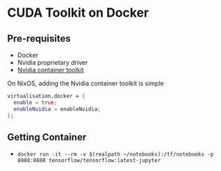 # CUDA Toolkit on Docker

## Pre-requisites

- Docker
- Nvidia proprietary driver
- [Nvidia container toolkit](https://docs.nvidia.com/datacenter/cloud-native/container-toolkit/latest/install-guide.html)

On NixOS, adding the Nvidia container toolkit is simple

```nix
virtualisation.docker = {
  enable = true;
  enableNvidia = enableNvidia;
};
```

## Getting Container

- `docker run -it --rm -v $(realpath ~/notebooks):/tf/notebooks -p 8888:8888 tensorflow/tensorflow:latest-jupyter`
